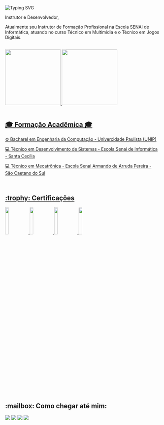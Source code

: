 <!-- Link para o site que cria o codigo para o texto com aparencia de digitação -->
<!-- https://readme-typing-svg.demolab.com/demo/ -->
<img src="https://readme-typing-svg.demolab.com?font=Fira+Code&weight=500&size=30&duration=1500&pause=1000&color=7F72FF&random=false&width=600&height=80&lines=Ol%C3%A1%2C+Me+chamo+Felipe+Tadeu!;Seja+bem+vindo+ao+meu+perfil!%F0%9F%91%8B" alt="Typing SVG" />

<div>
<p>Instrutor e Desenvolvedor,</p> 

<p>Atualmente sou Instrutor de Formação Profissional na Escola SENAI de Informática, atuando no curso Técnico em Multimídia e o Técnico em Jogos Digitais.</p>
</div>

<br>

<div>
  <a href="https://github.com/felipe-tneves">
  <img height="180em" src="https://github-readme-stats.vercel.app/api?username=felipe-tneves&show_icons=true&theme=dark&include_all_commits=true&count_private=true"/>
  <img height="180em" src="https://github-readme-stats.vercel.app/api/top-langs/?username=felipe-tneves&layout=compact&langs_count=7&theme=dark"/>
</div>

<br>

<div>
  <h2>🎓 Formação Acadêmica 🎓</h2> 
    <p>⚙️ Bacharel em Engenharia da Computação - Univercidade Paulista (UNIP)</p> 
    <p>💻 Técnico em Desenvolvimento de Sistemas - Escola Senai de Informática - Santa Cecília</p> 
    <p>💻 Técnico em Mecatrônica - Escola Senai Armando de Arruda Pereira - São Caetano do Sul</p> 
</div>

<br>

<div>
  <h2>:trophy: Certificações</h2>

  <a href="https://www.credly.com/badges/11fd2861-1107-4e62-97d4-7bb6343cec23/public_url" target="blank">
    <img width="15%" height="15%"  src="https://images.credly.com/size/340x340/images/4136ced8-75d5-4afb-8677-40b6236e2672/azure-ai-fundamentals-600x600.png"/>
  </a> 

   <a href="https://www.credly.com/badges/1d21edc5-fb21-44a8-b9ba-2b39177e077f/public_url" target="blank">
    <img width="15%" height="15%"  src="https://images.credly.com/size/680x680/images/0c6d9839-f468-4adc-987d-5cfae4a9ee67/image.png"/>
  </a> 

  <a href="https://www.credly.com/badges/5dbf8628-1c7b-4fa0-acbe-09083bbc8726/public_url" target="blank">
    <img width="15%" height="15%"  src="https://images.credly.com/size/680x680/images/2a6251f2-737b-4bf6-9190-d77570cc76fc/CERT-Fundamentals-Power-Platform.png">
  </a> 

  <a href="https://www.credly.com/badges/db5ad5cb-a2f5-4d71-b472-619b83e1dc1c/public_url" target="blank">
    <img width="15%" height="15%"  src="https://images.credly.com/size/680x680/images/4e3d6f9f-55d7-4ea7-b0e6-f4d4ff543e22/image.png">
  </a> 
  
</div>

<br>

<div>
  <h2>:mailbox: Como chegar até mim:</h2>
  <a href="https://docs.microsoft.com/pt-br/users/FelipeTadeu-8432/achievements" target="_blank"><img src="https://img.shields.io/badge/microsoft-%231877F2.svg?&style=for-the-badge&logo=microsoft&color=00a4ef" target="_blank"></a> 
  <a href="https://discord.gg/G9GPg5SA75" target="_blank"><img src="https://img.shields.io/badge/Discord-7289DA?style=for-the-badge&logo=discord&logoColor=white" target="_blank"></a> 
  <a href = "mailto:felipe.tadeusantos1@gmail.com"><img src="https://img.shields.io/badge/Gmail-D14836?style=for-the-badge&logo=gmail&logoColor=white" target="_blank"></a>
  <a href="https://www.linkedin.com/in/felipe-tadeu-3a49b5134/" target="_blank"><img src="https://img.shields.io/badge/-LinkedIn-%230077B5?style=for-the-badge&logo=linkedin&logoColor=white" target="_blank"></a>
 
</div>



